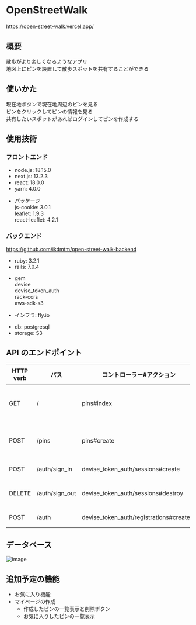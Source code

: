 # OpenStreetWalk

https://open-street-walk.vercel.app/

## 概要

散歩がより楽しくなるようなアプリ  
地図上にピンを設置して散歩スポットを共有することができる

## 使いかた

現在地ボタンで現在地周辺のピンを見る  
ピンをクリックしてピンの情報を見る  
共有したいスポットがあればログインしてピンを作成する

## 使用技術

### フロントエンド

-   node.js: 18.15.0
-   next.js: 13.2.3
-   react: 18.0.0
-   yarn: 4.0.0

*   パッケージ  
    js-cookie: 3.0.1  
    leaflet: 1.9.3  
    react-leaflet: 4.2.1

### バックエンド

<https://github.com/ikdmtm/open-street-walk-backend>

-   ruby: 3.2.1
-   rails: 7.0.4

*   gem  
    devise  
    devise_token_auth  
    rack-cors  
    aws-sdk-s3

*   インフラ: fly.io

-   db: postgresql
-   storage: S3

## API のエンドポイント

| HTTP verb | パス           | 　コントローラー#アクション　          | 　機能　         |
| --------- | -------------- | -------------------------------------- | ---------------- |
| GET       | /              | pins#index                             | ピンの情報を取得 |
| POST      | /pins          | pins#create                            | ピンの新規作成   |
| POST      | /auth/sign_in  | devise_token_auth/sessions#create      | ログイン         |
| DELETE    | /auth/sign_out | devise_token_auth/sessions#destroy     | ログアウト       |
| POST      | /auth          | devise_token_auth/registrations#create | 新規登録         |

## データベース

![image](https://user-images.githubusercontent.com/77443881/234790573-835c087f-384f-40b0-a0fb-a03813830341.png)

## 追加予定の機能

-   お気に入り機能
-   マイページの作成
    -   作成したピンの一覧表示と削除ボタン
    *   お気に入りしたピンの一覧表示
